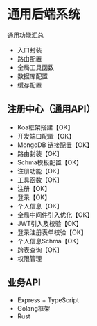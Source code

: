 # 通用后端系统

通用功能汇总
- 入口封装
- 路由配置
- 全局工具函数
- 数据库配置
- 缓存配置

## 注册中心（通用API）
- Koa框架搭建【OK】
- 开发端口配置【OK】
- MongoDB 链接配置【OK】
- 路由封装【OK】
- Schma模板配置【OK】
- 注册功能【OK】
- 工具函数【OK】
- 注册【OK】
- 登录【OK】
- 个人信息【OK】
- 全局中间件引入优化【OK】
- JWT引入及校验【OK】
- 登录注册表单校验【OK】
- 个人信息Schma【OK】
- 跨表查询【OK】
- 权限管理


## 业务API
- Express + TypeScript
- Golang框架
- Rust








